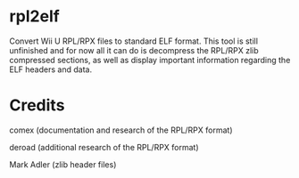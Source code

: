 # rpl2elf
Convert Wii U RPL/RPX files to standard ELF format. This tool is still unfinished and for now all it can do is decompress the RPL/RPX zlib compressed sections, as well as display important information regarding the ELF headers and data.

# Credits
comex (documentation and research of the RPL/RPX format)

deroad (additional research of the RPL/RPX format)

Mark Adler (zlib header files)
